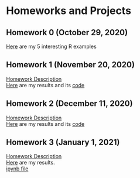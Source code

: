 # Homeworks and Projects

## Homework 0 (October 29, 2020)

[Here](files/example_homework_0.html) are my 5 interesting R examples

## Homework 1 (November 20, 2020)

[Homework Description](files/HW1/IE582_Fall20_Homework1.pdf) \
[Here](files/HW1/582HW1_alltasks.html) are my results and its [code](files/HW1/582HW1alltasks.ipynb)

## Homework 2 (December 11, 2020)
[Homework Description](files/HW2/IE582_Fall20_Homework2.pdf) \
[Here](files/HW2/582_HW2_Ersoy.html) are my results and its [code](files/582_HW2_Ersoy.ipynb)

## Homework 3 (January 1, 2021)
[Homework Description](files/HW3/IE582_Fall20_Homework3.pdf) \
[Here](files/HW2/582_HW3_Ersoy.html) are my results. \
[ipynb file](files/582_HW3_Ersoy.ipynb)
